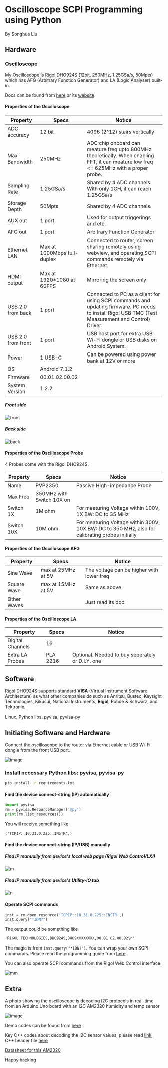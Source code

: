 # Oscilloscope SCPI Programming using Python

By Songhua Liu

## Hardware

### Oscilloscope

My Oscilloscope is Rigol DHO924S (12bit, 250MHz, 1.25GSa/s, 50Mpts) which has AFG (Arbitrary Function Generator) and LA (Logic Analyser) built-in.

Docs can be found from [here](static/DHO900_pdf_files_en/) or its [website](https://www.rigol.com/).

#### Properties of the Oscilloscope

|Property| Specs | Notice|
|----|-------|-----------|
|ADC accuracy| 12 bit| 4096 (2^12) stairs vertically|
|Max Bandwidth| 250MHz | ADC chip onboard can meature freq upto 800MHz theoretically. When enabling FFT, it can meature low freq <= 625MHz with a proper probe.|
|Sampling Rate| 1.25GSa/s | Shared by 4 ADC channels. With only 1CH, it can reach 1.25GSa/s |
|Storage Depth| 50Mpts | Shared by 4 ADC channels.|
|AUX out| 1 port | Used for output triggerings and etc.|
|AFG out| 1 port | Arbitrary Function Generator |
|Ethernet LAN | Max at 1000Mbps full-duplex | Connected to router, screen sharing remotely using webview, and operating SCPI commands remotely via Ethernet |
|HDMI output | Max at 1920*1080 at 60FPS |Mirroring the screen only|
|USB 2.0 from back| 1 port | Connected to PC as a client for using SCPI commands and updating firmware. PC needs to install Rigol USB TMC (Test Measurement and Control) Driver.|
|USB 2.0 from front| 1 port | USB host port for extra USB Wi-Fi dongle or USB disks on Android System.|
|Power| 1 USB-C | Can be powered using power bank at 12V or more |
|OS | Android 7.1.2 ||
|Firmware | 00.01.02.00.02 ||
|System Version | 1.2.2 ||

##### Front side

![front](static/image/71emYPnH+pL._AC_UF1000,1000_QL80_.jpg)

##### Back side

![back](static/image/DHO900-Back.jpg)

#### Properties of the Oscilloscope Probe

4 Probes come with the Rigol DHO924S.

|Property| Specs | Notice|
|----|-------|-----------|
|Name|PVP2350| Passive High-impedance Probe |
|Max Freq| 350MHz with Switch 10X on| |
|Switch 1X | 1M ohm |For meaturing Voltage within 100V, 1X BW: DC to 35 MHz|
|Switch 10X | 10M ohm |For meaturing Voltage within 300V, 10X BW: DC to 350 MHz, also for calibrating probes initially|

#### Properties of the Oscilloscope AFG

|Property| Specs | Notice|
|----|-------|-----------|
|Sine Wave| max at 25MHz at 5V | The voltage can be higher with lower freq |
|Square Wave | max at 15MHz at 5V| Same as above |
|Other Waves | | Just read its doc|

#### Properties of the Oscilloscope LA

|Property| Specs | Notice|
|----|-------|-----------|
|Digital Channels| 16 ||
|Extra LA Probes | PLA 2216 | Optional. Needed to buy seperately or D.I.Y. one|

## Software

Rigol DHO924S supports standard **VISA** (Virtual Instrument Software Architecture) as what other companies do such as Anritsu, Bustec, Keysight Technologies, Kikusui, National Instruments, **Rigol**, Rohde & Schwarz, and Tektronix.

Linux, Python libs: pyvisa, pyvisa-py

## Initiating Software and Hardware

Connect the oscilloscope to the router via Ethernet cable or USB Wi-Fi dongle from the front USB port.

![image](static/image/Screenshot_20240604_121957.png)

### Install necessary Python libs: pyvisa, pyvisa-py

```bash
pip install -r requirements.txt
```

#### Find the device connect-string (IP) automatically

```python
import pyvisa
rm = pyvisa.ResourceManager('@py')
print(rm.list_resources())
```

You will receive something like

```txt
('TCPIP::10.31.0.225::INSTR',)
```

#### Find the device connect-string (IP/USB) manually

##### Find IP manually from device's local web page (Rigol Web Control/LXI)

![m](static/image/Screenshot_20240604_132026.png)

##### Find IP manually from device's Utility-IO tab

![n](static/image/Screenshot_20240604_132722.png)

#### Operate SCPI commands

```python
inst = rm.open_resource('TCPIP::10.31.0.225::INSTR',)
inst.query("*IDN?")
```

The output could be something like

```txt
'RIGOL TECHNOLOGIES,DHO924S,DHO9XXXXXXXX,00.01.02.00.02\n'
```

The magic is from `inst.query("*IDN?")`. You can wrap your own SCPI commands. Please read the programming guide from [here](static/DHO900_pdf_files_en/DHO800900_ProgrammingGuide_EN.pdf).

You can also operate SCPI commands from the Rigol Web Control interface.

![mm](static/image/Screenshot_20240604_134624.png)

## Extra

A photo showing the oscilloscope is decoding I2C protocols in real-time from an Arduino Uno board with an I2C AM2320 humidity and temp sensor

![image](static/image/IMG_1656.jpg)

Demo codes can be found from [here](https://learn.adafruit.com/adafruit-am2320-temperature-humidity-i2c-sensor/arduino-usage)

Key C++ codes about decoding the I2C sensor values, please read [link](https://github.com/adafruit/Adafruit_AM2320/blob/master/Adafruit_AM2320.cpp#L94), C++ header file [here](https://github.com/adafruit/Adafruit_AM2320/blob/master/Adafruit_AM2320.h#L39)

[Datasheet for this AM2320](static/datasheets_for_others/AM2320-datasheet.pdf)

Happy hacking
